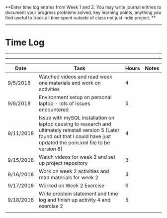 **Enter time log entries from Week 1 and 2.  You may write journal entries to document your progress
problems solved, key learning points, anything you find useful to track all time spent
outside of class not just indie project. **

----------

# Time Log

----------

------------------------------
| Date | Task | Hours | Notes|
|------|------|-------|------|
| 9/5/2018 | Watched videos and read week one materials and work on activities | 4 | |
| 9/8/2018 | Environment setup on personal laptop - lots of issues encountered | 5 | |
| 9/11/2018 | Issue with mySQL installation on laptop causing to research and ultimately reinstall version 5 (Later found out that I could have just updated the pom.xml file to be version 8) | 4 | |
| 9/15/2018 | Watch videos for week 2 and set up project repository | 3 | |
| 9/16/2018 | Work on week 2 activities and read materials for week 2 | 3 | |
| 9/17/2018 | Worked on Week 2 Exercise | 6 | |
| 9/18/2018 | Write problem statement and time log and finish up activity 4 and exercise 2 | 5 | |
| | | | |




